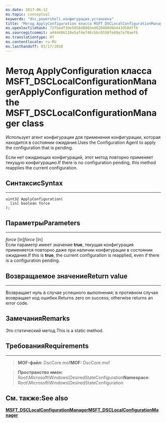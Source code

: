```yaml
---
ms.date: 2017-06-12
ms.topic: conceptual
keywords: "dsc,powershell,конфигурация,установка"
title: "Метод ApplyConfiguration класса MSFT_DSCLocalConfigurationManager"
ms.openlocfilehash: 72fbedf30e5058d8003ed620400d6b443d50dff6
ms.sourcegitcommit: a444406120e5af4e746cbbc0558fe89a7e78aef6
ms.translationtype: HT
ms.contentlocale: ru-RU
ms.lasthandoff: 01/17/2018
---
```

# <a name="applyconfiguration-method-of-the-msftdsclocalconfigurationmanager-class"></a><span data-ttu-id="82b6a-103">Метод ApplyConfiguration класса MSFT_DSCLocalConfigurationManager</span><span class="sxs-lookup"><span data-stu-id="82b6a-103">ApplyConfiguration method of the MSFT_DSCLocalConfigurationManager class</span></span>

<span data-ttu-id="82b6a-104">Использует агент конфигурации для применения конфигурации, которая находится в состоянии ожидания.</span><span class="sxs-lookup"><span data-stu-id="82b6a-104">Uses the Configuration Agent to apply the configuration that is pending.</span></span> 

<span data-ttu-id="82b6a-105">Если нет ожидающих конфигураций, этот метод повторно применяет текущую конфигурацию.</span><span class="sxs-lookup"><span data-stu-id="82b6a-105">If there is no configuration pending, this method reapplies the current configuration.</span></span>


## <a name="syntax"></a><span data-ttu-id="82b6a-106">Синтаксис</span><span class="sxs-lookup"><span data-stu-id="82b6a-106">Syntax</span></span>
------

```mof
uint32 ApplyConfiguration(
  [in] boolean force
);
```

## <a name="parameters"></a><span data-ttu-id="82b6a-107">Параметры</span><span class="sxs-lookup"><span data-stu-id="82b6a-107">Parameters</span></span>
----------

<span data-ttu-id="82b6a-108">*force* \[in\]</span><span class="sxs-lookup"><span data-stu-id="82b6a-108">*force* \[in\]</span></span>  
<span data-ttu-id="82b6a-109">Если параметр имеет значение **true**, текущая конфигурация применяется повторно даже при наличии конфигурации в состоянии ожидания.</span><span class="sxs-lookup"><span data-stu-id="82b6a-109">If this is **true**, the current configuration is reapplied, even if there is a configuration pending.</span></span>

## <a name="return-value"></a><span data-ttu-id="82b6a-110">Возвращаемое значение</span><span class="sxs-lookup"><span data-stu-id="82b6a-110">Return value</span></span>
------------

<span data-ttu-id="82b6a-111">Возвращает нуль в случае успешного выполнения; в противном случае возвращает код ошибки.</span><span class="sxs-lookup"><span data-stu-id="82b6a-111">Returns zero on success; otherwise returns an error code.</span></span>

## <a name="remarks"></a><span data-ttu-id="82b6a-112">Замечания</span><span class="sxs-lookup"><span data-stu-id="82b6a-112">Remarks</span></span>

<span data-ttu-id="82b6a-113">Это статический метод.</span><span class="sxs-lookup"><span data-stu-id="82b6a-113">This is a static method.</span></span>

## <a name="requirements"></a><span data-ttu-id="82b6a-114">Требования</span><span class="sxs-lookup"><span data-stu-id="82b6a-114">Requirements</span></span>
------------
><span data-ttu-id="82b6a-115">**MOF-файл:** DscCore.mof</span><span class="sxs-lookup"><span data-stu-id="82b6a-115">**MOF:** DscCore.mof</span></span>

><span data-ttu-id="82b6a-116">**Пространство имен**: Root\Microsoft\Windows\DesiredStateConfiguration</span><span class="sxs-lookup"><span data-stu-id="82b6a-116">**Namespace**: Root\Microsoft\Windows\DesiredStateConfiguration</span></span>


## <a name="see-also"></a><span data-ttu-id="82b6a-117">См. также:</span><span class="sxs-lookup"><span data-stu-id="82b6a-117">See also</span></span>


[<span data-ttu-id="82b6a-118">**MSFT_DSCLocalConfigurationManager**</span><span class="sxs-lookup"><span data-stu-id="82b6a-118">**MSFT_DSCLocalConfigurationManager**</span></span>](msft-dsclocalconfigurationmanager.md)

 

 



